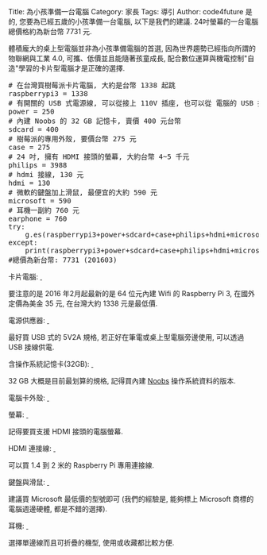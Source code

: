 Title: 為小孩準備一台電腦
Category: 家長
Tags: 導引
Author: code4future
是的, 您要為已經五歲的小孩準備一台電腦, 以下是我們的建議. 24吋螢幕的一台電腦總價格約為新台幣 7731 元.

<!-- PELICAN_END_SUMMARY -->

體積龐大的桌上型電腦並非為小孩準備電腦的首選, 因為世界趨勢已經指向所謂的物聯網與工業 4.0, 可攜、低價並且能隨著孩童成長, 配合數位運算與機電控制"自造"學習的卡片型電腦才是正確的選擇.

<pre class="brush: python;">
# 在台灣買樹莓派卡片電腦, 大約是台幣 1338 起跳
raspberrypi3 = 1338
# 有開關的 USB 式電源線, 可以從接上 110V 插座, 也可以從 電腦的 USB 插槽接電, 大約台幣 250 元
power = 250
# 內建 Noobs 的 32 GB 記憶卡, 賣價 400 元台幣
sdcard = 400
# 樹莓派的專用外殼, 要價台幣 275 元
case = 275
# 24 吋, 擁有 HDMI 接頭的螢幕, 大約台幣 4~5 千元
philips = 3988 
# hdmi 接線, 130 元
hdmi = 130
# 微軟的鍵盤加上滑鼠, 最便宜的大約 590 元
microsoft = 590
# 耳機一副約 760 元
earphone = 760
try:
    g.es(raspberrypi3+power+sdcard+case+philips+hdmi+microsoft+earphone)
except:
    print(raspberrypi3+power+sdcard+case+philips+hdmi+microsoft+earphone)
#總價為新台幣: 7731 (201603)
</pre>

卡片電腦: <a href="http://code4futuretw.github.io/blogsite_data/files/rs-online_com.png">&nbsp;</a>

要注意的是 2016 年2月起最新的是 64 位元內建  Wifi 的 Raspberry Pi 3, 在國外定價為美金 35 元, 在台灣大約 1338 元是最低價.

電源供應器: <a href="http://code4futuretw.github.io/blogsite_data/files/5v2a_usb_powersupply.png">&nbsp;</a>

最好買 USB 式的 5V2A 規格, 若正好在筆電或桌上型電腦旁邊使用, 可以透過 USB 接線供電.

含操作系統記憶卡(32GB): <a href="http://code4futuretw.github.io/blogsite_data/files/32gb_noobs_kingston.png">&nbsp;</a>

32 GB 大概是目前最划算的規格, 記得買內建 <a href="https://www.raspberrypi.org/downloads/noobs/">Noobs</a> 操作系統資料的版本.

電腦卡外殼: <a href="http://code4futuretw.github.io/blogsite_data/files/raspberrypi3_case.png">&nbsp;</a>

螢幕: <a href="http://code4futuretw.github.io/blogsite_data/files/philips_24_hdmi.png">&nbsp;</a>

記得要買支援 HDMI 接頭的電腦螢幕.

HDMI 連接線: <a href="http://code4futuretw.github.io/blogsite_data/files/sony_hdmi_2m.png">&nbsp;</a>

可以買 1.4 到 2 米的 Raspberry Pi 專用連接線.

鍵盤與滑鼠: <a href="http://code4futuretw.github.io/blogsite_data/files/microsoft_kb_mouse.png">&nbsp;</a>

建議買 Microsoft 最低價的型號即可 (我們的經驗是, 能夠標上 Microsoft 商標的電腦週邊硬體, 都是不錯的選擇).

耳機: <a href="http://code4futuretw.github.io/blogsite_data/files/audio_tech_earphone.png">&nbsp;</a>

選擇單邊線而且可折疊的機型, 使用或收藏都比較方便.
